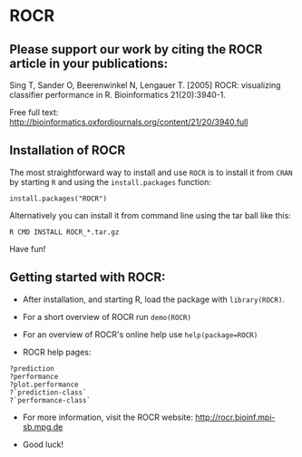 # ROCR

## Please support our work by citing the ROCR article in your publications:

Sing T, Sander O, Beerenwinkel N, Lengauer T. [2005]
ROCR: visualizing classifier performance in R.
Bioinformatics 21(20):3940-1. 

Free full text:
http://bioinformatics.oxfordjournals.org/content/21/20/3940.full


## Installation of ROCR

The most straightforward way to install and use `ROCR` is to install it from 
`CRAN` by starting `R` and using the `install.packages` function:

```
install.packages("ROCR")
```

Alternatively you can install it from command line using the tar ball like this:

```
R CMD INSTALL ROCR_*.tar.gz
```

Have fun!


## Getting started with ROCR:

* After installation, and starting R, load the package with `library(ROCR)`.

* For a short overview of ROCR run `demo(ROCR)`

* For an overview of ROCR's online help use `help(package=ROCR)`

* ROCR help pages:

```
?prediction
?performance
?plot.performance
?`prediction-class`
?`performance-class`
```
  
* For more information, visit the ROCR website:
  http://rocr.bioinf.mpi-sb.mpg.de

* Good luck!


